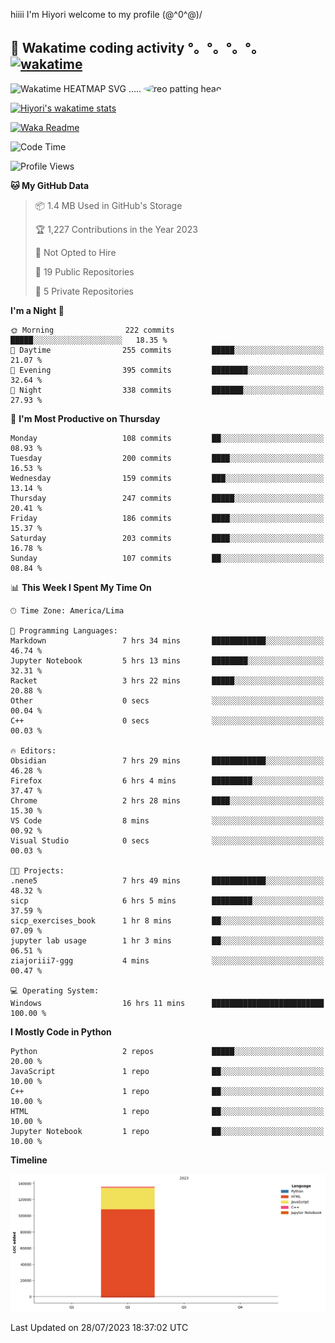 hiiii I'm Hiyori welcome to my profile \(@^0^@)/

## 🦄 Wakatime coding activity °。°。°。°。[![wakatime](https://wakatime.com/badge/user/49dba2c5-26e1-43a7-9d07-e0f8613d1227.svg)](https://wakatime.com/@49dba2c5-26e1-43a7-9d07-e0f8613d1227) 
<img src="https://wakatime.com/share/@ziajoriii7/ef87015d-57e0-4afb-bb56-1a99a24ea312.svg" width="600" alt="Wakatime HEATMAP SVG"/> ..... <img src="https://i.postimg.cc/RFM2CQFY/reo-patting.webp" alt="reo patting head" width="200" style="border-radius: 50%;">

 [![Hiyori's wakatime stats](https://github-readme-stats.vercel.app/api/wakatime?username=hiyori&theme=buefy&range=last_year&is_including_today=true&layout=compact)](https://github.com/anuraghazra/github-readme-stats)
 

[![Waka Readme](https://github.com/hiyorijl/hiyorijl/actions/workflows/Waka%20Readme.yml/badge.svg)](https://github.com/hiyorijl/hiyorijl/actions/workflows/Waka%20Readme.yml)

<!--START_SECTION:waka-->
![Code Time](http://img.shields.io/badge/Code%20Time-235%20hrs%2021%20mins-blue)

![Profile Views](http://img.shields.io/badge/Profile%20Views-0-blue)

**🐱 My GitHub Data** 

> 📦 1.4 MB Used in GitHub's Storage 
 > 
> 🏆 1,227 Contributions in the Year 2023
 > 
> 🚫 Not Opted to Hire
 > 
> 📜 19 Public Repositories 
 > 
> 🔑 5 Private Repositories 
 > 
**I'm a Night 🦉** 

```text
🌞 Morning                222 commits         █████░░░░░░░░░░░░░░░░░░░░   18.35 % 
🌆 Daytime                255 commits         █████░░░░░░░░░░░░░░░░░░░░   21.07 % 
🌃 Evening                395 commits         ████████░░░░░░░░░░░░░░░░░   32.64 % 
🌙 Night                  338 commits         ███████░░░░░░░░░░░░░░░░░░   27.93 % 
```
📅 **I'm Most Productive on Thursday** 

```text
Monday                   108 commits         ██░░░░░░░░░░░░░░░░░░░░░░░   08.93 % 
Tuesday                  200 commits         ████░░░░░░░░░░░░░░░░░░░░░   16.53 % 
Wednesday                159 commits         ███░░░░░░░░░░░░░░░░░░░░░░   13.14 % 
Thursday                 247 commits         █████░░░░░░░░░░░░░░░░░░░░   20.41 % 
Friday                   186 commits         ████░░░░░░░░░░░░░░░░░░░░░   15.37 % 
Saturday                 203 commits         ████░░░░░░░░░░░░░░░░░░░░░   16.78 % 
Sunday                   107 commits         ██░░░░░░░░░░░░░░░░░░░░░░░   08.84 % 
```


📊 **This Week I Spent My Time On** 

```text
🕑︎ Time Zone: America/Lima

💬 Programming Languages: 
Markdown                 7 hrs 34 mins       ████████████░░░░░░░░░░░░░   46.74 % 
Jupyter Notebook         5 hrs 13 mins       ████████░░░░░░░░░░░░░░░░░   32.31 % 
Racket                   3 hrs 22 mins       █████░░░░░░░░░░░░░░░░░░░░   20.88 % 
Other                    0 secs              ░░░░░░░░░░░░░░░░░░░░░░░░░   00.04 % 
C++                      0 secs              ░░░░░░░░░░░░░░░░░░░░░░░░░   00.03 % 

🔥 Editors: 
Obsidian                 7 hrs 29 mins       ████████████░░░░░░░░░░░░░   46.28 % 
Firefox                  6 hrs 4 mins        █████████░░░░░░░░░░░░░░░░   37.47 % 
Chrome                   2 hrs 28 mins       ████░░░░░░░░░░░░░░░░░░░░░   15.30 % 
VS Code                  8 mins              ░░░░░░░░░░░░░░░░░░░░░░░░░   00.92 % 
Visual Studio            0 secs              ░░░░░░░░░░░░░░░░░░░░░░░░░   00.03 % 

🐱‍💻 Projects: 
.nene5                   7 hrs 49 mins       ████████████░░░░░░░░░░░░░   48.32 % 
sicp                     6 hrs 5 mins        █████████░░░░░░░░░░░░░░░░   37.59 % 
sicp_exercises_book      1 hr 8 mins         ██░░░░░░░░░░░░░░░░░░░░░░░   07.09 % 
jupyter lab usage        1 hr 3 mins         ██░░░░░░░░░░░░░░░░░░░░░░░   06.51 % 
ziajoriii7-ggg           4 mins              ░░░░░░░░░░░░░░░░░░░░░░░░░   00.47 % 

💻 Operating System: 
Windows                  16 hrs 11 mins      █████████████████████████   100.00 % 
```

**I Mostly Code in Python** 

```text
Python                   2 repos             █████░░░░░░░░░░░░░░░░░░░░   20.00 % 
JavaScript               1 repo              ██░░░░░░░░░░░░░░░░░░░░░░░   10.00 % 
C++                      1 repo              ██░░░░░░░░░░░░░░░░░░░░░░░   10.00 % 
HTML                     1 repo              ██░░░░░░░░░░░░░░░░░░░░░░░   10.00 % 
Jupyter Notebook         1 repo              ██░░░░░░░░░░░░░░░░░░░░░░░   10.00 % 
```



**Timeline**

![Lines of Code chart](https://raw.githubusercontent.com/hiyorijl/hiyorijl/main/assets/bar_graph.png)


 Last Updated on 28/07/2023 18:37:02 UTC
<!--END_SECTION:waka-->
